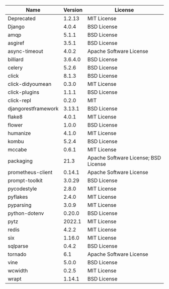 | Name                | Version | License                              |
|---------------------|---------|--------------------------------------|
| Deprecated          | 1.2.13  | MIT License                          |
| Django              | 4.0.4   | BSD License                          |
| amqp                | 5.1.1   | BSD License                          |
| asgiref             | 3.5.1   | BSD License                          |
| async-timeout       | 4.0.2   | Apache Software License              |
| billiard            | 3.6.4.0 | BSD License                          |
| celery              | 5.2.6   | BSD License                          |
| click               | 8.1.3   | BSD License                          |
| click-didyoumean    | 0.3.0   | MIT License                          |
| click-plugins       | 1.1.1   | BSD License                          |
| click-repl          | 0.2.0   | MIT                                  |
| djangorestframework | 3.13.1  | BSD License                          |
| flake8              | 4.0.1   | MIT License                          |
| flower              | 1.0.0   | BSD License                          |
| humanize            | 4.1.0   | MIT License                          |
| kombu               | 5.2.4   | BSD License                          |
| mccabe              | 0.6.1   | MIT License                          |
| packaging           | 21.3    | Apache Software License; BSD License |
| prometheus-client   | 0.14.1  | Apache Software License              |
| prompt-toolkit      | 3.0.29  | BSD License                          |
| pycodestyle         | 2.8.0   | MIT License                          |
| pyflakes            | 2.4.0   | MIT License                          |
| pyparsing           | 3.0.9   | MIT License                          |
| python-dotenv       | 0.20.0  | BSD License                          |
| pytz                | 2022.1  | MIT License                          |
| redis               | 4.2.2   | MIT License                          |
| six                 | 1.16.0  | MIT License                          |
| sqlparse            | 0.4.2   | BSD License                          |
| tornado             | 6.1     | Apache Software License              |
| vine                | 5.0.0   | BSD License                          |
| wcwidth             | 0.2.5   | MIT License                          |
| wrapt               | 1.14.1  | BSD License                          |
